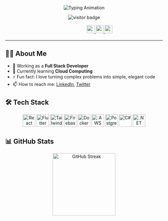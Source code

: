 



<p align="center">
  <img src="https://readme-typing-svg.demolab.com?font=Fira+Code&weight=500&size=26&duration=3000&pause=500&color=36BCF7&center=true&vCenter=true&width=435&lines=Hi+%F0%9F%91%8B%2C+I'm+Hamse+Abdi;Full+Stack+Developer;Open+Source+Contributor;Lifelong+Learner+%F0%9F%92%AB" alt="Typing Animation" />
</p>

<div align="center">
  <img src="https://visitor-badge.laobi.icu/badge?page_id=hamsesulup.hamsesulup" alt="visitor badge" />
</div>

<br />

<div align="center" style="margin-bottom: 20px; margin-left: 100px">
  <a href="https://www.linkedin.com/in/hamsesulup/" target="_blank">
    <img src="https://img.shields.io/badge/LinkedIn-0077B5?style=for-the-badge&logo=linkedin&logoColor=white" height="25" />
  </a>
  <a href="https://x.com/hamsesulup" target="_blank">
    <img src="https://img.shields.io/badge/Twitter-1DA1F2?style=for-the-badge&logo=twitter&logoColor=white" height="25" />
  </a>
  <a href="#" target="_blank">
    <img src="https://img.shields.io/badge/My%20Website-0A0A0A?style=for-the-badge&logo=google-chrome&logoColor=white" height="25" />
  </a>
</div>

---

## 👨‍💻 About Me

- 🔭 Working as a **Full Stack Developer**
- 🌱 Currently learning **Cloud Computing**
- ⚡ Fun fact: I love turning complex problems into simple, elegant code
- 📫 How to reach me: [LinkedIn](https://www.linkedin.com/in/hamsesulup/), [Twitter](https://x.com/hamsesulup)


## 🛠️ Tech Stack


<div align="center">
  <img src="https://cdn.jsdelivr.net/gh/devicons/devicon/icons/react/react-original.svg" height="40" alt="React" />
  <img src="https://cdn.jsdelivr.net/gh/devicons/devicon/icons/flutter/flutter-original.svg" height="40" alt="Flutter" />
  <img src="https://cdn.jsdelivr.net/gh/devicons/devicon/icons/tailwindcss/tailwindcss-original-wordmark.svg" height="40" alt="Tailwind CSS" />
  <img src="https://cdn.jsdelivr.net/gh/devicons/devicon/icons/firebase/firebase-plain-wordmark.svg" height="40" alt="Firebase" />
  <img src="https://cdn.jsdelivr.net/gh/devicons/devicon/icons/docker/docker-plain-wordmark.svg" height="40" alt="Docker" />
  <img src="https://cdn.jsdelivr.net/gh/devicons/devicon/icons/amazonwebservices/amazonwebservices-original-wordmark.svg" height="40" alt="AWS" />
  <img src="https://cdn.jsdelivr.net/gh/devicons/devicon/icons/postgresql/postgresql-original.svg" height="40" alt="PostgreSQL" />
  <img src="https://cdn.jsdelivr.net/gh/devicons/devicon/icons/csharp/csharp-original.svg" height="40" alt="C#" />
  <img src="https://cdn.jsdelivr.net/gh/devicons/devicon/icons/dot-net/dot-net-plain-wordmark.svg" height="40" alt=".NET Framework" />
</div>



## 📊 GitHub Stats

<div align="center">
  <img src="https://streak-stats.demolab.com?user=hamsesulup&theme=dark&hide_border=false&border_radius=5" height="200" alt="GitHub Streak" />
</div>
